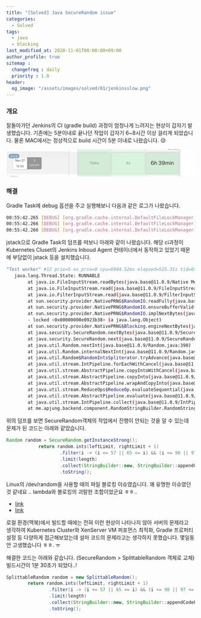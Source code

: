 ```yaml
---
title: "[Solved] Java SecureRandom issue"
categories: 
  - Solved
tags:
  - java
  - blocking
last_modified_at: 2020-11-01T00:00:00+09:00
author_profile: true
sitemap :
  changefreq : daily
  priority : 1.0
header:
  og_image: "/assets/images/solved/01/jenkinsslow.png"
---
```


### 개요
잘돌아가던 Jenkins의 CI (gradle build) 과정이 엄청나게 느려지는 현상이 갑자기 발생했습니다. 기존에는 5분이내로 끝나던 작업이 갑자기 6~8시간 이상 걸리게 되었습니다. 물론 MAC에서는 정상적으로 build 시간이 5분 이내로 나왔습니다. 😢

![](/assets/images/solved/01/jenkinsslow.png)

### 해결

Gradle Task에 debug 옵션을 주고 실행해보니 다음과 같은 로그가 나왔습니다.

```bash
00:55:42.265 [DEBUG] [org.gradle.cache.internal.DefaultFileLockManager] Lock acquired on daemon addresses registry.
00:55:42.266 [DEBUG] [org.gradle.cache.internal.DefaultFileLockManager] Releasing lock on daemon addresses registry.
00:55:42.266 [DEBUG] [org.gradle.cache.internal.DefaultFileLockManager] Waiting to acquire shared lock on daemon
```

jstack으로 Gradle Task의 덤프를 떠보니 아래와 같이 나왔습니다. 해당 ci과정이 Kubernetes Cluset의 Jenkins Inboud Agent 컨테이너에서 동작하고 있었기 때문에 부담없이 jstack 등을 설치했습니다.
```bash
"Test worker" #12 prio=5 os_prio=0 cpu=6944.52ms elapsed=525.31s tid=0x00007ff530b52800 nid=0x7d0 runnable  [0x00007ff509cf5000]
   java.lang.Thread.State: RUNNABLE
        at java.io.FileInputStream.readBytes(java.base@11.0.9/Native Method) <- 문제가 되는 부분
        at java.io.FileInputStream.read(java.base@11.0.9/FileInputStream.java:279)
        at java.io.FilterInputStream.read(java.base@11.0.9/FilterInputStream.java:133)
        at sun.security.provider.NativePRNG$RandomIO.readFully(java.base@11.0.9/NativePRNG.java:424)
        at sun.security.provider.NativePRNG$RandomIO.ensureBufferValid(java.base@11.0.9/NativePRNG.java:526)
        at sun.security.provider.NativePRNG$RandomIO.implNextBytes(java.base@11.0.9/NativePRNG.java:545)
        - locked <0x00000000e0923b38> (a java.lang.Object)
        at sun.security.provider.NativePRNG$Blocking.engineNextBytes(java.base@11.0.9/NativePRNG.java:268)
        at java.security.SecureRandom.nextBytes(java.base@11.0.9/SecureRandom.java:751)
        at java.security.SecureRandom.next(java.base@11.0.9/SecureRandom.java:808)
        at java.util.Random.nextInt(java.base@11.0.9/Random.java:390)
        at java.util.Random.internalNextInt(java.base@11.0.9/Random.java:279)
        at java.util.Random$RandomIntsSpliterator.tryAdvance(java.base@11.0.9/Random.java:1029)
        at java.util.stream.IntPipeline.forEachWithCancel(java.base@11.0.9/IntPipeline.java:163)
        at java.util.stream.AbstractPipeline.copyIntoWithCancel(java.base@11.0.9/AbstractPipeline.java:502)
        at java.util.stream.AbstractPipeline.copyInto(java.base@11.0.9/AbstractPipeline.java:488)
        at java.util.stream.AbstractPipeline.wrapAndCopyInto(java.base@11.0.9/AbstractPipeline.java:474)
        at java.util.stream.ReduceOps$ReduceOp.evaluateSequential(java.base@11.0.9/ReduceOps.java:913)
        at java.util.stream.AbstractPipeline.evaluate(java.base@11.0.9/AbstractPipeline.java:234)
        at java.util.stream.IntPipeline.collect(java.base@11.0.9/IntPipeline.java:508)
        at me.apjung.backend.component.RandomStringBuilder.RandomStringBuilder.generateAlphaNumeric(RandomStringBuilder.java:17)
```

위의 덤프를 보면 SecureRandom객체의 작업에서 진행이 안되는 것을 알 수 있는데 문제가 된 코드는 아래와 같았습니다.
```java
Random random = SecureRandom.getInstanceStrong();
            return random.ints(leftLimit, rightLimit + 1)
                    .filter(i -> (i <= 57 || 65 <= i) && (i <= 90 || 97 <= i))
                    .limit(length)
                    .collect(StringBuilder::new, StringBuilder::appendCodePoint, StringBuilder::append)
                    .toString();
```

Linux의 /dev/random을 사용할 때의 파일 블로킹 이슈였습니다. 꽤 유명한 이슈였던 것 같네요 .. lambda와 블로킹의 괴랄한 조합이었군요 ㅎㅎ..

- [link](https://inspirit941.tistory.com/entry/Tomcat-%EC%84%9C%EB%B2%84-%EA%B5%AC%EB%8F%99%EC%8B%9C-Creation-of-SecureRandom-instance-for-session-ID-generation-Warning-%ED%95%B4%EA%B2%B0)
- [link](https://gampol.tistory.com/entry/Tomcat-%EA%B5%AC%EB%8F%99-%EC%8B%9C-devurandom-%EB%B8%94%EB%A1%9C%ED%82%B9-%EC%9D%B4%EC%8A%88%EC%A7%80%EC%97%B0%EC%8B%9C%EC%9E%91-%EB%AC%B8%EC%A0%9C)

로컬 환경(맥북)에서 빌드할 때에는 전혀 이런 현상이 나타나지 않아 서버의 문제라고 생각하여 Kubernetes Cluster와 XenServer VM 퍼포먼스 최적화, Gradle 프로퍼티 설정 등 다양하게 접근해보았는데 설마 코드의 문제라고는 생각하지 못했습니다. 몇일동안 고생했습니다 ㅎㅎ. ㅠ

해결한 코드는 아래와 같습니다. (SecureRandom > SplittableRandom 객체로 교체) 빌드시간이 1분 30초가 되었다..!
```java
SplittableRandom random = new SplittableRandom();
        return random.ints(leftLimit, rightLimit + 1)
                .filter(i -> (i <= 57 || 65 <= i) && (i <= 90 || 97 <= i))
                .limit(length)
                .collect(StringBuilder::new, StringBuilder::appendCodePoint, StringBuilder::append)
                .toString();
```